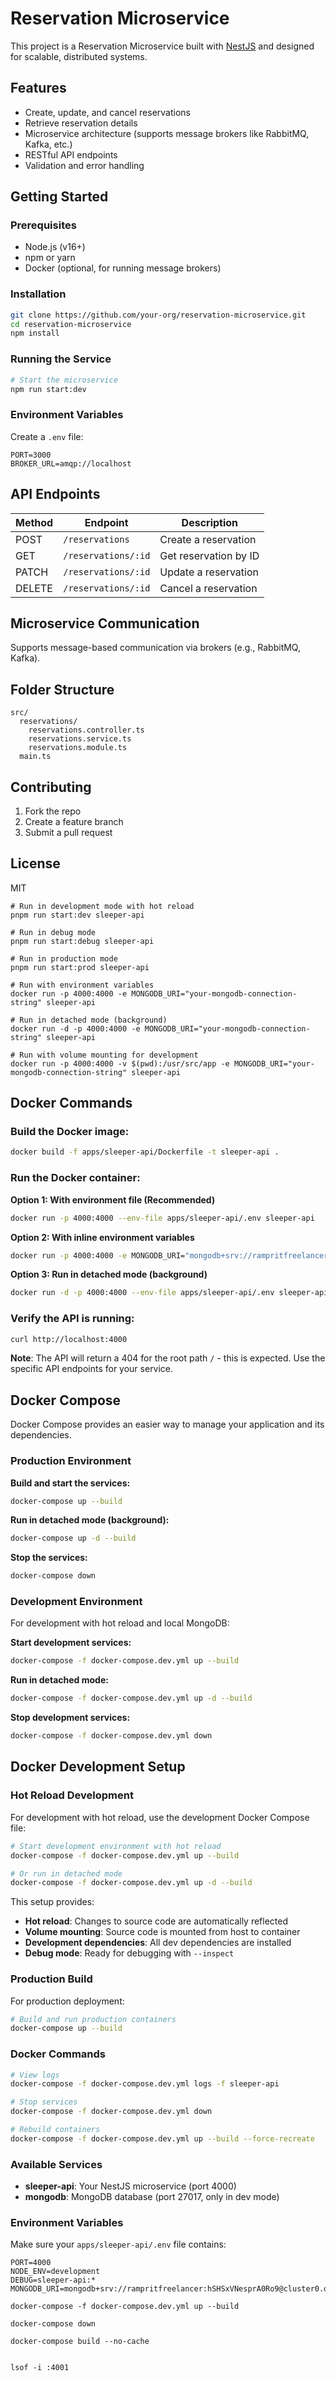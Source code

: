 # Reservation Microservice

This project is a Reservation Microservice built with [NestJS](https://nestjs.com/) and designed for scalable, distributed systems.

## Features

- Create, update, and cancel reservations
- Retrieve reservation details
- Microservice architecture (supports message brokers like RabbitMQ, Kafka, etc.)
- RESTful API endpoints
- Validation and error handling

## Getting Started

### Prerequisites

- Node.js (v16+)
- npm or yarn
- Docker (optional, for running message brokers)

### Installation

```bash
git clone https://github.com/your-org/reservation-microservice.git
cd reservation-microservice
npm install
```

### Running the Service

```bash
# Start the microservice
npm run start:dev
```

### Environment Variables

Create a `.env` file:

```env
PORT=3000
BROKER_URL=amqp://localhost
```

## API Endpoints

| Method | Endpoint            | Description           |
| ------ | ------------------- | --------------------- |
| POST   | `/reservations`     | Create a reservation  |
| GET    | `/reservations/:id` | Get reservation by ID |
| PATCH  | `/reservations/:id` | Update a reservation  |
| DELETE | `/reservations/:id` | Cancel a reservation  |

## Microservice Communication

Supports message-based communication via brokers (e.g., RabbitMQ, Kafka).

## Folder Structure

```
src/
  reservations/
    reservations.controller.ts
    reservations.service.ts
    reservations.module.ts
  main.ts
```

## Contributing

1. Fork the repo
2. Create a feature branch
3. Submit a pull request

## License

MIT

```
# Run in development mode with hot reload
pnpm run start:dev sleeper-api

# Run in debug mode
pnpm run start:debug sleeper-api

# Run in production mode
pnpm run start:prod sleeper-api

# Run with environment variables
docker run -p 4000:4000 -e MONGODB_URI="your-mongodb-connection-string" sleeper-api

# Run in detached mode (background)
docker run -d -p 4000:4000 -e MONGODB_URI="your-mongodb-connection-string" sleeper-api

# Run with volume mounting for development
docker run -p 4000:4000 -v $(pwd):/usr/src/app -e MONGODB_URI="your-mongodb-connection-string" sleeper-api
```

## Docker Commands

### Build the Docker image:

```bash
docker build -f apps/sleeper-api/Dockerfile -t sleeper-api .
```

### Run the Docker container:

**Option 1: With environment file (Recommended)**

```bash
docker run -p 4000:4000 --env-file apps/sleeper-api/.env sleeper-api
```

**Option 2: With inline environment variables**

```bash
docker run -p 4000:4000 -e MONGODB_URI="mongodb+srv://rampritfreelancer:hSHSxVNesprA0Ro9@cluster0.ofa493n.mongodb.net/reservation" sleeper-api
```

**Option 3: Run in detached mode (background)**

```bash
docker run -d -p 4000:4000 --env-file apps/sleeper-api/.env sleeper-api
```

### Verify the API is running:

```bash
curl http://localhost:4000
```

**Note**: The API will return a 404 for the root path `/` - this is expected. Use the specific API endpoints for your service.

## Docker Compose

Docker Compose provides an easier way to manage your application and its dependencies.

### Production Environment

**Build and start the services:**

```bash
docker-compose up --build
```

**Run in detached mode (background):**

```bash
docker-compose up -d --build
```

**Stop the services:**

```bash
docker-compose down
```

### Development Environment

For development with hot reload and local MongoDB:

**Start development services:**

```bash
docker-compose -f docker-compose.dev.yml up --build
```

**Run in detached mode:**

```bash
docker-compose -f docker-compose.dev.yml up -d --build
```

**Stop development services:**

```bash
docker-compose -f docker-compose.dev.yml down
```

## Docker Development Setup

### Hot Reload Development

For development with hot reload, use the development Docker Compose file:

```bash
# Start development environment with hot reload
docker-compose -f docker-compose.dev.yml up --build

# Or run in detached mode
docker-compose -f docker-compose.dev.yml up -d --build
```

This setup provides:

- **Hot reload**: Changes to source code are automatically reflected
- **Volume mounting**: Source code is mounted from host to container
- **Development dependencies**: All dev dependencies are installed
- **Debug mode**: Ready for debugging with `--inspect`

### Production Build

For production deployment:

```bash
# Build and run production containers
docker-compose up --build
```

### Docker Commands

```bash
# View logs
docker-compose -f docker-compose.dev.yml logs -f sleeper-api

# Stop services
docker-compose -f docker-compose.dev.yml down

# Rebuild containers
docker-compose -f docker-compose.dev.yml up --build --force-recreate
```

### Available Services

- **sleeper-api**: Your NestJS microservice (port 4000)
- **mongodb**: MongoDB database (port 27017, only in dev mode)

### Environment Variables

Make sure your `apps/sleeper-api/.env` file contains:

```env
PORT=4000
NODE_ENV=development
DEBUG=sleeper-api:*
MONGODB_URI=mongodb+srv://rampritfreelancer:hSHSxVNesprA0Ro9@cluster0.ofa493n.mongodb.net/reservation
```

```
docker-compose -f docker-compose.dev.yml up --build

docker-compose down

docker-compose build --no-cache


lsof -i :4001


```

